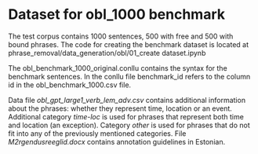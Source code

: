 
# Dataset for obl_1000 benchmark 

The test corpus contains 1000 sentences, 500 with free and 500 with bound phrases.
The code for creating the benchmark dataset is located at phrase_removal/data_generation/obl/01_create dataset.ipynb

The obl_benchmark_1000_original.conllu contains the syntax for the benchmark sentences.
In the conllu file benchmark_id refers to the column id in the obl_benchmark_1000.csv file.


Data file *obl_gpt_large1_verb_lem_adv.csv* contains additional information about the phrases: whether they represent time, location or an event. Additional category *time-loc* is used for phrases that represent both time and location (an exception). Category *other* is used for phrases that do not fit into any of the previously mentioned categories. File *M2rgendusreeglid.docx* contains annotation guidelines in Estonian.
